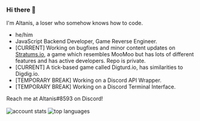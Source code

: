 <!--
**CoderSudaWuda/CoderSudaWuda** is a ✨ _special_ ✨ repository because its `README.md` (this file) appears on your GitHub profile.

Here are some ideas to get you started:

- 🔭 I’m currently working on ...
- 🌱 I’m currently learning ...
- 👯 I’m looking to collaborate on ...
- 🤔 I’m looking for help with ...
- 💬 Ask me about ...
- 📫 How to reach me: ...
- 😄 Pronouns: ...
- ⚡ Fun fact: ...
-->

### Hi there 👋
I'm Altanis, a loser who somehow knows how to code.

- he/him
- JavaScript Backend Developer, Game Reverse Engineer.
- [CURRENT] Working on bugfixes and minor content updates on [Stratums.io](https://stratums.io), a game which resembles MooMoo but has lots of different features and has active developers. Repo is private.
- [CURRENT] A tick-based game called Digturd.io, has similarities to Digdig.io.
- [TEMPORARY BREAK] Working on a Discord API Wrapper.
- [TEMPORARY BREAK] Working on a Discord Terminal Interface.

Reach me at Altanis#8593 on Discord!

<img 
  align="center" 
  src="https://github-readme-stats.vercel.app/api?username=CoderSudaWuda&show_icons=true&theme=cobalt&count_private=true" 
  alt="account stats"
  />
<img 
  align="center" 
  src="https://github-readme-stats.vercel.app/api/top-langs/?username=CoderSudaWuda&layout=compact&theme=cobalt&langs_count=2" 
  alt="top languages" />
